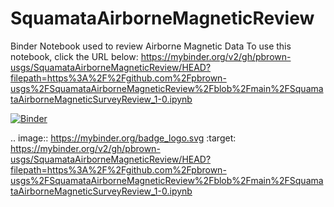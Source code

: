 # SquamataAirborneMagneticReview
Binder Notebook used to review Airborne Magnetic Data
To use this notebook, click the URL below:
https://mybinder.org/v2/gh/pbrown-usgs/SquamataAirborneMagneticReview/HEAD?filepath=https%3A%2F%2Fgithub.com%2Fpbrown-usgs%2FSquamataAirborneMagneticReview%2Fblob%2Fmain%2FSquamataAirborneMagneticSurveyReview_1-0.ipynb

[![Binder](https://mybinder.org/badge_logo.svg)](https://mybinder.org/v2/gh/pbrown-usgs/SquamataAirborneMagneticReview/HEAD?filepath=https%3A%2F%2Fgithub.com%2Fpbrown-usgs%2FSquamataAirborneMagneticReview%2Fblob%2Fmain%2FSquamataAirborneMagneticSurveyReview_1-0.ipynb)

.. image:: https://mybinder.org/badge_logo.svg
 :target: https://mybinder.org/v2/gh/pbrown-usgs/SquamataAirborneMagneticReview/HEAD?filepath=https%3A%2F%2Fgithub.com%2Fpbrown-usgs%2FSquamataAirborneMagneticReview%2Fblob%2Fmain%2FSquamataAirborneMagneticSurveyReview_1-0.ipynb
